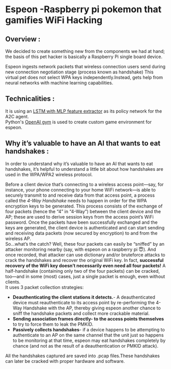 # Espeon -Raspberry pi pokemon that gamifies WiFi Hacking
## **Overview** :

We decided to create something new from the components we had at hand; the basis of this pet hacker is basically a Raspberry Pi  single board device.  

Espeon ingests network packets that wireless connection users send during new connection negotiation stage (process known as handshake)
This virtual pet does not select WPA keys independently.Instead, gets help from  neural networks with machine learning capabilities.  
  
## **Technicalities** :  

It is using an [LSTM with MLP feature extractor](https://stable-baselines.readthedocs.io/en/master/modules/policies.html#stable_baselines.common.policies.MlpLstmPolicy) as its policy network for the A2C agent.  
Python's [OpenAI gym](http://gym.openai.com/docs/ ) is used to create custom game environment for espeon.
## **Why it’s valuable to have an AI that wants to eat handshakes** :  

In order to understand why it’s valuable to have an AI that wants to eat handshakes, it’s helpful to understand a little bit about how handshakes are used in the WPA/WPA2 wireless protocol.

Before a client device that’s connecting to a wireless access point—say, for instance, your phone connecting to your home WiFi network—is able to securely transmit to and receive data from that access point, a process called the *4-Way Handshake* needs to happen in order for the WPA encryption keys to be generated. This process consists of the exchange of four packets (hence the “4” in “4-Way”) between the client device and the AP; these are used to derive session keys from the access point’s WiFi password. Once the packets have been successfully exchanged and the keys are generated, the client device is authenticated and can start sending and receiving data packets (now secured by encryption) to and from the wireless AP.  
So…what’s the catch? Well, these four packets can easily be “sniffed” by an attacker monitoring nearby (say, with espeon on a raspberry pi 😇). And once recorded, that attacker can use dictionary and/or bruteforce attacks to crack the handshakes and recover the original WiFi key. In fact, **successful recovery of the WiFi key doesn’t necessarily even need all four packets!** A half-handshake (containing only two of the four packets) can be cracked, too—and in some (most) cases, just a single packet is enough, even without clients.  
It uses 3 packet collection strategies:  
- **Deauthenticating the client stations it detects.**- A deauthenticated device must reauthenticate to its access point by re-performing the 4-Way Handshake with the AP, thereby giving espeon another chance to sniff the handshake packets and collect more crackable material.
- **Sending association frames directly- to the access points themselves** to try to force them to leak the PMKID.
-  **Passively collects handshakes**- if a device happens to be attempting to authenticate to an AP on the same channel that the unit just so happens to be monitoring at that time, espeon may eat  handshakes completely by chance (and not as the result of a deauthentication or PMKID attack).  

All the handshakes captured are saved into .pcap files.These handshakes can later be cracked with proper hardware and software.
